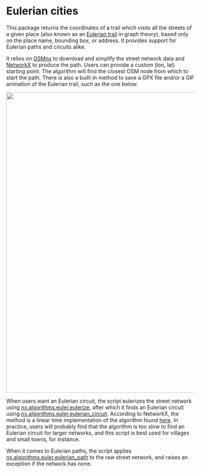 # Eulerian cities

This package returns the coordinates of a trail which visits all the streets of a given place (also known as an [Eulerian trail](https://en.wikipedia.org/wiki/Eulerian_path) in graph theory), based only on the place name, bounding box, or address. It provides support for Eulerian paths and circuits alike.

It relies on [OSMnx](https://github.com/gboeing/osmnx) to download and simplify the street network data and [NetworkX](https://github.com/networkx/networkx) to produce the path. Users can provide a custom (lon, lat) starting point. The algorithm will find the closest OSM node from which to start the path. There is also a built-in method to save a GPX file and/or a GIF animation of the Eulerian trail, such as the one below. 

<p align="center">
  <img src="./examples/Jonzieux_for_display.gif" width="800"/>
</p>

When users want an Eulerian circuit, the script eulerizes the street network using [nx.algorithms.euler.eulerize](https://networkx.org/documentation/stable/reference/algorithms/generated/networkx.algorithms.euler.eulerize.html), after which it finds an Eulerian circuit using [nx.algorithms.euler.eulerian_circuit](https://networkx.org/documentation/stable/reference/algorithms/generated/networkx.algorithms.euler.eulerian_circuit.html). According to NetworkX, the method is a linear time implementation of the algorithm found [here](https://link.springer.com/article/10.1007/BF01580113). In practice, users will probably find that the algorithm is too slow to find an Eulerian circuit for larger networks, and this script is best used for villages and small towns, for instance.

When it comes to Eulerian paths, the script applies [nx.algorithms.euler.eulerian_path](https://networkx.org/documentation/stable/reference/algorithms/generated/networkx.algorithms.euler.eulerian_path.html) to the raw street network, and raises an exception if the network has none. 

